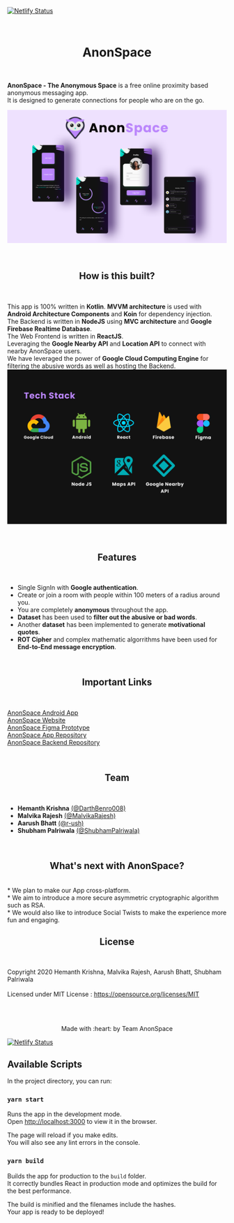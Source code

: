 [![Netlify Status](https://api.netlify.com/api/v1/badges/609ac42d-6d10-41b1-bc94-df483ae4ffd5/deploy-status)](https://app.netlify.com/sites/anonspace/deploys)

<br>
<h1 align="center">AnonSpace</h1>
<br>

**AnonSpace - The Anonymous Space** is a free online proximity based anonymous messaging app.<br>
It is designed to generate connections for people who are on the go.

![AnonSpace Screenshots](https://github.com/DarthBenro008/AnonSpace/blob/master/assets/poster.png)

<br>
<h2 align="center">How is this built?</h2>
<br>

This app is 100% written in **Kotlin**. **MVVM architecture** is used with **Android Architecture Components** and **Koin** for dependency injection.<br>
The Backend is written in **NodeJS** using **MVC architecture** and **Google Firebase Realtime Database**.<br>
The Web Frontend is written in **ReactJS**.<br>
Leveraging the **Google Nearby API** and **Location API** to connect with nearby AnonSpace users.<br>
We have leveraged the power of **Google Cloud Computing Engine** for filtering the abusive words as well as hosting the Backend.
![AnonSpace TechStack](https://github.com/DarthBenro008/AnonSpace/blob/master/assets/techstack.png)

<br>
<h2 align="center">Features</h2>
<br>

* Single SignIn with **Google authentication**.
* Create or join a room with people within 100 meters of a radius around you.
* You are completely **anonymous** throughout the app.
* **Dataset** has been used to **filter out the abusive or bad words**.
* Another **dataset** has been implemented to generate **motivational quotes**.
* **ROT Cipher** and complex mathematic algorrithms have been used for **End-to-End message encryption**.

<br>
<h2 align="center">Important Links</h2>
<br>

[AnonSpace Android App](https://drive.google.com/file/d/16PRllTm81TJir_p7tJuTsV6bvB-D7GhU/view?usp=sharing)
<br>
[AnonSpace Website](https://anonymou.space/)<br>
[AnonSpace Figma Prototype](https://www.figma.com/file/wKBzZthNPg8bvR7mtDzXch/Anonymous.Space?node-id=1%3A3)
<br>
[AnonSpace App Repository](https://github.com/DarthBenro008/AnonSpace)
<br>
[AnonSpace Backend Repository](https://github.com/r-ush/anonymouspace-backend)


<br>
<h2 align="center">Team</h2>
<br>

* **Hemanth Krishna** [(@DarthBenro008)](https://github.com/DarthBenro008)
* **Malvika Rajesh** [(@MalvikaRajesh)](https://github.com/MalvikaRajesh)
* **Aarush Bhatt** [(@r-ush)](https://github.com/r-ush)
* **Shubham Palriwala** [(@ShubhamPalriwala)](https://github.com/ShubhamPalriwala)




<br>
<h2 align="center">What's next with AnonSpace?</h2>
<br>
* We plan to make our App cross-platform.<br>
* We aim to introduce a more secure asymmetric cryptographic algorithm such as RSA.<br>
* We would also like to introduce Social Twists to make the experience more fun and engaging.


<br>
<h2 align="center">License</h2>
<br>

Copyright 2020 Hemanth Krishna, Malvika Rajesh, Aarush Bhatt, Shubham Palriwala<br>  
Licensed under MIT License :  https://opensource.org/licenses/MIT

<br>
<br>

<p align="center">
	Made with :heart: by Team AnonSpace
</p>


[![Netlify Status](https://api.netlify.com/api/v1/badges/609ac42d-6d10-41b1-bc94-df483ae4ffd5/deploy-status)](https://app.netlify.com/sites/anonspace/deploys)

## Available Scripts

In the project directory, you can run:

### `yarn start`

Runs the app in the development mode.<br />
Open [http://localhost:3000](http://localhost:3000) to view it in the browser.

The page will reload if you make edits.<br />
You will also see any lint errors in the console.

### `yarn build`

Builds the app for production to the `build` folder.<br />
It correctly bundles React in production mode and optimizes the build for the best performance.

The build is minified and the filenames include the hashes.<br />
Your app is ready to be deployed!
